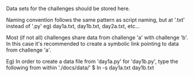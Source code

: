 Data sets for the challenges should be stored here.

Naming convention follows the same pattern as script naming, but at '.txt' instead of '.py'
eg) day1a.txt, day1b.txt, day2a.txt, etc...

Most (if not all) challenges share data from challenge 'a' with challenge 'b'.
In this case it's recommended to create a symbolic link pointing to data from challenge 'a'.

Eg) In order to create a data file from 'day1a.py' for 'day1b.py', type the following from within './docs/data/'
    $ ln -s day1a.txt day1b.txt